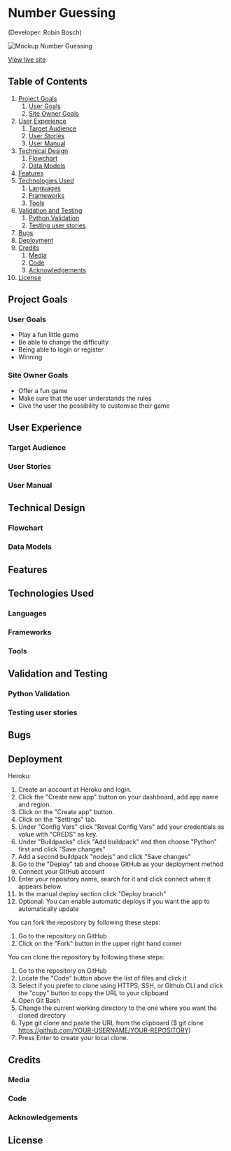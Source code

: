 # Number Guessing

(Developer: Robin Bosch)

![Mockup Number Guessing](docs/mockup/mockup.png)

[View live site]("https://ci-pp3-number-guessing.herokuapp.com/")

## Table of Contents

1. [Project Goals](#project-goals)
    1. [User Goals](#user-goals)
    2. [Site Owner Goals](#site-owner-goals)
2. [User Experience](#user-experience)
    1. [Target Audience](#target-audience)
    2. [User Stories](#user-stories)
    3. [User Manual](#user-manual)
3. [Technical Design](#technical-design)
    1. [Flowchart](#flowchart)
    2. [Data Models](#data-models)
4. [Features](#features)
5. [Technologies Used](#technologies-used)
    1. [Languages](#languages)
    2. [Frameworks](#frameworks)
    3. [Tools](#tools)
6. [Validation and Testing](#validation-and-testing)
    1. [Python Validation](#python-validation)
    2. [Testing user stories](#testing-user-stories)
7. [Bugs](#bugs)
8. [Deployment](#deployment)
9. [Credits](#credits)
    1. [Media](#media)
    2. [Code](#code)
    3. [Acknowledgements](#acknowledgements)
10. [License](#license)

## Project Goals

### User Goals

- Play a fun little game
- Be able to change the difficulty
- Being able to login or register
- Winning

### Site Owner Goals

- Offer a fun game
- Make sure that the user understands the rules
- Give the user the possibility to customise their game

## User Experience

### Target Audience

### User Stories

### User Manual

## Technical Design

### Flowchart

### Data Models

## Features

## Technologies Used

### Languages

### Frameworks

### Tools

## Validation and Testing

### Python Validation

### Testing user stories

## Bugs

## Deployment

Heroku:

1. Create an account at Heroku and login.
2. Click the "Create new app" button on your dashboard, add app name and region.
3. Click on the "Create app" button.
4. Click on the "Settings" tab.
5. Under "Config Vars" click "Reveal Config Vars" add your credentials as value with "CREDS" as key.
6. Under "Buildpacks" click "Add buildpack" and then choose "Python" first and click "Save changes"
7. Add a second buildpack "nodejs" and click "Save changes"
8. Go to the "Deploy" tab and choose GitHub as your deployment method
9. Connect your GitHub account
10. Enter your repository name, search for it and click connect when it appears below.
11. In the manual deploy section click "Deploy branch"
12. Optional: You can enable automatic deploys if you want the app to automatically update

You can fork the repository by following these steps:

1. Go to the repository on GitHub  
2. Click on the "Fork" button in the upper right hand corner

You can clone the repository by following these steps:

1. Go to the repository on GitHub
2. Locate the "Code" button above the list of files and click it  
3. Select if you prefer to clone using HTTPS, SSH, or Github CLI and click the "copy" button to copy the URL to your clipboard
4. Open Git Bash
5. Change the current working directory to the one where you want the cloned directory
6. Type git clone and paste the URL from the clipboard ($ git clone <https://github.com/YOUR-USERNAME/YOUR-REPOSITORY>)  
7. Press Enter to create your local clone.

## Credits

### Media

### Code

### Acknowledgements

## License
